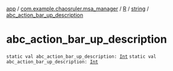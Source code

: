 [app](../../../index.md) / [com.example.chaosruler.msa_manager](../../index.md) / [R](../index.md) / [string](index.md) / [abc_action_bar_up_description](.)

# abc_action_bar_up_description

`static val abc_action_bar_up_description: `[`Int`](https://kotlinlang.org/api/latest/jvm/stdlib/kotlin/-int/index.html)
`static val abc_action_bar_up_description: `[`Int`](https://kotlinlang.org/api/latest/jvm/stdlib/kotlin/-int/index.html)